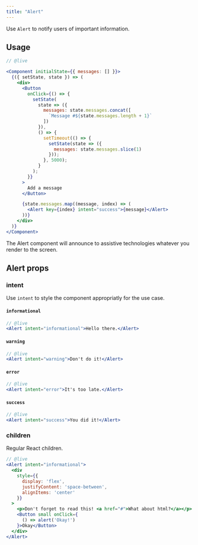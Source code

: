```yaml
---
title: "Alert"
---
```


<lede>Use `Alert` to notify users of important information.</lede>

## Usage

```jsx
// @live

<Component initialState={{ messages: [] }}>
  {({ setState, state }) => (
    <div>
      <Button
        onClick={() => {
          setState(
            state => ({
              messages: state.messages.concat([
                `Message #${state.messages.length + 1}`
              ])
            }),
            () => {
              setTimeout(() => {
                setState(state => ({
                  messages: state.messages.slice(1)
                }));
              }, 5000);
            }
          );
        }}
      >
        Add a message
      </Button>

      {state.messages.map((message, index) => (
        <Alert key={index} intent="success">{message}</Alert>
      ))}
    </div>
  )}
</Component>
```

<accessibility-insight>
The Alert component will announce to assistive technologies whatever you render to the screen.
</accessibility-insight>

## Alert props

### intent

Use `intent` to style the component appropriatly for the use case.

#### `informational`

```jsx
// @live
<Alert intent="informational">Hello there.</Alert>
```

#### `warning`

```jsx
// @live
<Alert intent="warning">Don't do it!</Alert>
```

#### `error`

```jsx
// @live
<Alert intent="error">It's too late.</Alert>
```

#### `success`

```jsx
// @live
<Alert intent="success">You did it!</Alert>
```

### children

Regular React children.

```jsx
// @live
<Alert intent="informational">
  <div 
    style={{
      display: 'flex',
      justifyContent: 'space-between',
      alignItems: 'center'
    }}
  >
    <p>Don't forget to read this! <a href="#">What about html?</a></p>
    <Button small onClick={
      () => alert('Okay!')
    }>Okay</Button>
  </div>
</Alert>
```